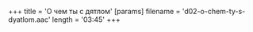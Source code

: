+++
title = 'О чем ты с дятлом'
[params]
  filename = 'd02-o-chem-ty-s-dyatlom.aac'
  length = '03:45'
+++
